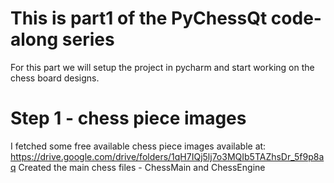 # This is part1 of the PyChessQt code-along series
For this part we will setup the project in pycharm and start working on the chess board designs.

# Step 1 - chess piece images
I fetched some free available chess piece images available at: https://drive.google.com/drive/folders/1qH7IQj5lj7o3MQIb5TAZhsDr_5f9p8aq
Created the main chess files - ChessMain and ChessEngine
